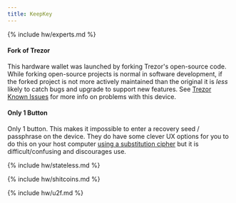 ```yaml
---
title: KeepKey
---
```


{% include hw/experts.md %}

#### Fork of Trezor
This hardware wallet was launched by forking Trezor's open-source code.
While forking open-source projects is normal in software development, if the forked project is not more actively maintained than the original it is *less* likely to catch bugs and upgrade to support new features.
See [Trezor Known Issues](/known-issues/hardware/trezor) for more info on problems with this device.

#### Only 1 Button
Only 1 button.
This makes it impossible to enter a recovery seed / passphrase on the device.
They do have some clever UX options for you to do this on your host computer [using a substitution cipher](https://keepkey.zendesk.com/hc/en-us/articles/360001449050-How-Do-I-Recover-on-My-KeepKey-) but it is difficult/confusing and discourages use.

{% include hw/stateless.md %}

{% include hw/shitcoins.md %}

{% include hw/u2f.md %}
